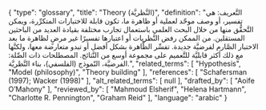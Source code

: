 {
    "type": "glossary",
    "title": "Theory (النَّظريَّة)",
    "definition": "التَّعريف: هي تفسير، أو وصف موحّد لعملية أو ظاهرة ما، تكون قابلة للاختبارات المتكرِّرة، ويمكن التَّحقُّق منها من خلال البحث العلمي باستعمال تجارب مختلفة بقيادة العديد من الباحثين المستقلين.  من الممكن رفض النَّظريات أو اعتبارها تفسيرًا غير مرضٍ لظاهرة ما بعد الاختبار الصَّارم لفرضيَّة جديدة.  تفسِّر الظَّاهرة بشكل أفضل أو تبدو متعارضة معها، ولكنَّها مع ذلك أكثر قابليَّة للتَّعميم على مجموعة أوسع من النَّتائج. المصطلحات ذات الصِّلة: الفرضيَّة، النّموذج (الفلسفي)، بناء النَّظريَّة.",
    "related_terms": [
        "Hypothesis",
        "Model (philosophy)",
        "Theory building"
    ],
    "references": [
        "Schafersman (1997); Wacker (1998)"
    ],
    "alt_related_terms": [
        null
    ],
    "drafted_by": [
        "Aoife O’Mahony"
    ],
    "reviewed_by": [
        "Mahmoud Elsherif",
        "Helena Hartmann",
        "Charlotte R. Pennington",
        "Graham Reid"
    ],
    "language": "arabic"
}